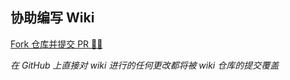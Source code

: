 ## 协助编写 Wiki

[Fork 仓库并提交 PR 🚀🚀 ](https://github.com/Richasy/Wfa.Uwp-Wiki.git)

*在 GitHub 上直接对 wiki 进行的任何更改都将被 wiki 仓库的提交覆盖*